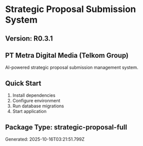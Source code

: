 # Strategic Proposal Submission System
## Version: R0.3.1
## PT Metra Digital Media (Telkom Group)

AI-powered strategic proposal submission management system.

## Quick Start
1. Install dependencies
2. Configure environment
3. Run database migrations
4. Start application

## Package Type: strategic-proposal-full
Generated: 2025-10-16T03:21:51.799Z